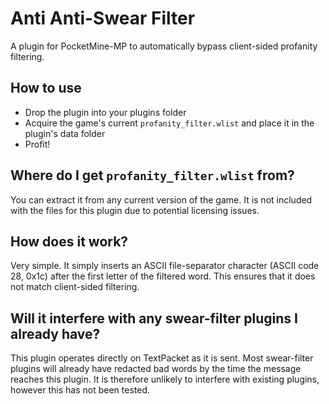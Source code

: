 # Anti Anti-Swear Filter

A plugin for PocketMine-MP to automatically bypass client-sided profanity filtering.

## How to use

- Drop the plugin into your plugins folder
- Acquire the game's current `profanity_filter.wlist` and place it in the plugin's data folder
- Profit!

## Where do I get `profanity_filter.wlist` from?

You can extract it from any current version of the game. It is not included with the files for this plugin due to potential licensing issues.

## How does it work?

Very simple. It simply inserts an ASCII file-separator character (ASCII code 28, 0x1c) after the first letter of the filtered word. This ensures that it does not match client-sided filtering.

## Will it interfere with any swear-filter plugins I already have?

This plugin operates directly on TextPacket as it is sent. Most swear-filter plugins will already have redacted bad words by the time the message reaches this plugin. It is therefore unlikely to interfere with existing plugins, however this has not been tested.